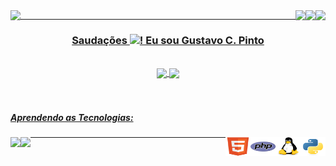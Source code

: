 <div align="center">
  <a href="https://www.reddit.com/r/unixporn/" target="_blank" rel="noopener noreferrer"><img align="left" src="https://img.shields.io/badge/unixporn ❤️-56347C?style=for-the-badge&logo=linux&logoColor=white"/>
  <a href="mailto:gustavocastag32@gmail.com" target="_blank" rel="noopener noreferrer"><img align="right" src="https://img.shields.io/badge/Gmail-D14836?style=for-the-badge&logo=gmail&logoColor=white"/>
  <a href="https://www.instagram.com/gusta.castag" target="_blank" rel="noopener noreferrer"><img align="right" src="https://img.shields.io/badge/Instagram-E4405F?style=for-the-badge&logo=instagram&logoColor=white"/>
  <a href="https://www.reddit.com/user/Hyprlinux" target="_blank" rel="noopener noreferrer"><img align="right" src="https://img.shields.io/badge/Reddit-FF4500?style=for-the-badge&logo=reddit&logoColor=white"/>
</div><hr>
 
<div align="center">
  <h3>Saudações <img src="https://em-content.zobj.net/source/noto-emoji-animations/344/waving-hand_1f44b.gif" height="20"/>! Eu sou Gustavo C. Pinto</h3></br>
  <img height="190em" align="center" src="https://github-readme-streak-stats.herokuapp.com/?user=Gubriel&theme=gotham" />
  <img height="190em" align="center" src="https://github-readme-stats.vercel.app/api/top-langs/?username=Gubriel&theme=gotham" />
</div></br></br>

<h5>Aprendendo as Tecnologias:</h5>
<div align="center">
  <a href="https://flutter.dev/" target="_blank" rel="noopener noreferrer"><img align="left" src="https://img.shields.io/badge/Flutter-02569B?style=for-the-badge&logo=flutter&logoColor=white" target="_blank" /></a>
  <a href="https://laravel.com/" target="_blank" rel="noopener noreferrer"><img align="left" src="https://img.shields.io/badge/Laravel-FF2D20?style=for-the-badge&logo=laravel&logoColor=white" target="_blank" /></a>
  <img align="right" height="30" width="40" src="https://raw.githubusercontent.com/devicons/devicon/master/icons/python/python-original.svg" />
  <img align="right" height="30" width="40" src="https://github.com/devicons/devicon/blob/master/icons/linux/linux-original.svg" />
  <img align="right" height="30" width="40" src="https://raw.githubusercontent.com/devicons/devicon/master/icons/php/php-original.svg" />
  <img align="right" height="30" width="40" src="https://raw.githubusercontent.com/devicons/devicon/master/icons/html5/html5-original.svg" />
</div><hr>
